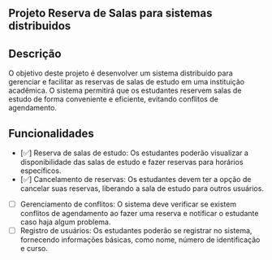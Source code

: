 ## Projeto Reserva de Salas para sistemas distribuidos

## Descrição

O objetivo deste projeto é desenvolver um sistema distribuído para gerenciar e facilitar as reservas de salas de estudo em uma instituição acadêmica. O sistema permitirá que os estudantes reservem salas de estudo de forma conveniente e eficiente, evitando conflitos de agendamento.

## Funcionalidades

- [✅] Reserva de salas de estudo: Os estudantes poderão visualizar a disponibilidade das salas de estudo e fazer reservas para horários específicos.
- [✅] Cancelamento de reservas: Os estudantes devem ter a opção de cancelar suas reservas, liberando a sala de estudo para outros usuários.
- [ ] Gerenciamento de conflitos: O sistema deve verificar se existem conflitos de agendamento ao fazer uma reserva e notificar o estudante caso haja algum problema.
- [ ] Registro de usuários: Os estudantes poderão se registrar no sistema, fornecendo informações básicas, como nome, número de identificação e curso.
